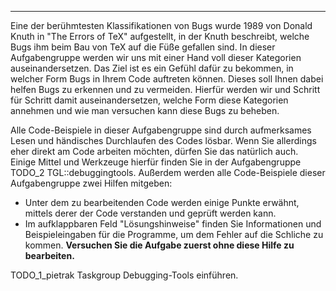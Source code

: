 ---
Eine der berühmtesten Klassifikationen von Bugs wurde 1989 von Donald Knuth in "The Errors of TeX" 
aufgestellt, in der Knuth beschreibt, welche Bugs ihm beim Bau von TeX auf die Füße gefallen sind.
In dieser Aufgabengruppe werden wir uns mit einer Hand voll dieser Kategorien auseinandersetzen.
Das Ziel ist es ein Gefühl dafür zu bekommen, in welcher Form Bugs in Ihrem Code auftreten können.
Dieses soll Ihnen dabei helfen Bugs zu erkennen und zu vermeiden.
Hierfür werden wir und Schritt für Schritt damit auseinandersetzen, welche Form diese Kategorien annehmen
und wie man versuchen kann diese Bugs zu beheben.

Alle Code-Beispiele in dieser Aufgabengruppe sind durch aufmerksames Lesen 
und händisches Durchlaufen des Codes lösbar.
Wenn Sie allerdings eher direkt am Code arbeiten möchten, dürfen Sie das natürlich auch.
Einige Mittel und Werkzeuge hierfür finden Sie in der Aufgabengruppe TODO_2 TGL::debuggingtools.
Außerdem werden alle Code-Beispiele dieser Aufgabengruppe zwei Hilfen mitgeben:

- Unter dem zu bearbeitenden Code werden einige Punkte erwähnt, 
  mittels derer der Code verstanden und geprüft werden kann.
- Im aufklappbaren Feld "Lösungshinweise" finden Sie Informationen und
  Beispieleingaben für die Programme, um dem Fehler auf die Schliche zu kommen.
  **Versuchen Sie die Aufgabe zuerst ohne diese Hilfe zu bearbeiten.**

TODO_1_pietrak Taskgroup Debugging-Tools einführen.